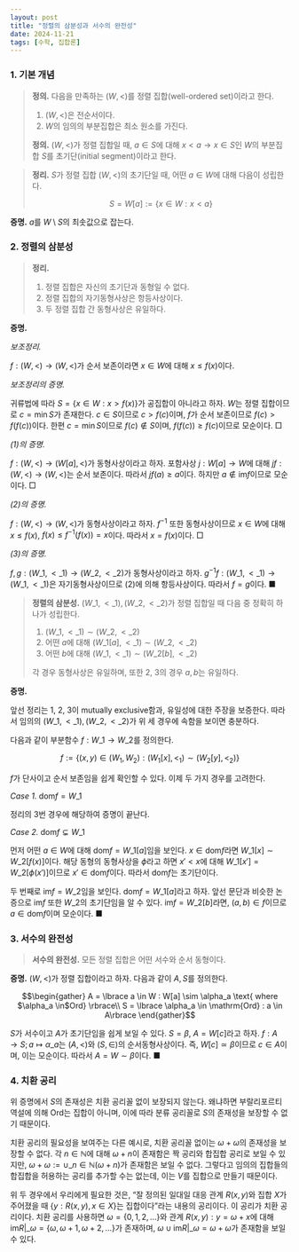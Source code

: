 ```yaml
---
layout: post
title: "정렬의 삼분성과 서수의 완전성"
date: 2024-11-21
tags: [수학, 집합론]
---
```


### 1. 기본 개념

> **정의.** 다음을 만족하는 $(W, <)$를 정렬 집합(well-ordered set)이라고 한다.
>
> 1. $(W, <)$은 전순서이다.
> 2. $W$의 임의의 부분집합은 최소 원소를 가진다.
>
> **정의.** $(W, <)$가 정렬 집합일 때, $a \in S$에 대해 $x < a \rightarrow x \in S$인 $W$의 부분집합 $S$를 초기단(initial segment)이라고 한다.

> **정리.** $S$가 정렬 집합 $(W, <)$의 초기단일 때, 어떤 $a \in W$에 대해 다음이 성립한다.
>
> $$
> S = W[a] := \lbrace  x \in W : x < a \rbrace
> $$

**증명.** $a$를 $W \setminus S$의 최솟값으로 잡는다.

### 2. 정렬의 삼분성

> **정리.**
>
> 1. 정렬 집합은 자신의 초기단과 동형일 수 없다.
> 2. 정렬 집합의 자기동형사상은 항등사상이다. 
> 3. 두 정렬 집합 간 동형사상은 유일하다.

**증명.**

*보조정리.*

$f: (W, <) → (W, <)$가 순서 보존이라면 $x \in W$에 대해 $x \leq f(x)$이다.

*보조정리의 증명.*

귀류법에 따라 $S = \lbrace  x \in W : x > f(x) \rbrace$가 공집합이 아니라고 하자. $W$는 정렬 집합이므로 $c = \min S$가 존재한다. $c \in S$이므로 $c > f(c)$이며,  $f$가 순서 보존이므로 $f(c) > f(f(c))$이다. 한편 $c = \min S$이므로 $f(c) \notin S$이며, $f(f(c)) \geq f(c)$이므로 모순이다. □

*(1)의 증명.*

$f: (W, <) → (W[a], <)$가 동형사상이라고 하자. 포함사상 $j: W[a] → W$에 대해 $jf: (W, <) → (W, <)$는 순서 보존이다. 따라서 $jf(a) \geq a$이다. 하지만 $a \notin \mathrm{im}f$이므로 모순이다. □

*(2)의 증명.*

$f: (W, <) → (W, <)$가 동형사상이라고 하자. $f^{-1}$ 또한 동형사상이므로 $x \in W$에 대해 $x \leq f(x)$, $f(x) \leq f^{-1}(f(x)) = x$이다. 따라서 $x = f(x)$이다. □

*(3)의 증명.*

$f, g: (W\_1, <\_1) → (W\_2, <\_2)$가 동형사상이라고 하자. $g^{-1}f: (W\_1, <\_1) → (W\_1, <\_1)$은 자기동형사상이므로 (2)에 의해 항등사상이다. 따라서 $f = g$이다. ■

> **정렬의 삼분성.** $(W\_1, <\_1), (W\_2, <\_2)$가 정렬 집합일 때 다음 중 정확히 하나가 성립한다.
>
> 1. $(W\_1, <\_1) \sim (W\_2, <\_2)$
> 2. 어떤 $a$에 대해 $(W\_1[a], <\_1) \sim (W\_2, <\_2)$
> 3. 어떤 $b$에 대해 $(W\_1, <\_1) \sim (W\_2[b], <\_2)$
>
> 각 경우 동형사상은 유일하며, 또한 2, 3의 경우 $a, b$는 유일하다.

**증명.**

앞선 정리는 1, 2, 3이 mutually exclusive함과, 유일성에 대한 주장을 보증한다. 따라서 임의의 $(W\_1, <\_1), (W\_2, <\_2)$가 위 세 경우에 속함을 보이면 충분하다.

다음과 같이 부분함수 $f: W\_1 → W\_2$를 정의한다.

$$
f := \lbrace  (x, y) \in (W_1, W_2) : (W_1[x], <_1) \sim (W_2[y], <_2) \rbrace
$$

$f$가 단사이고 순서 보존임을 쉽게 확인할 수 있다. 이제 두 가지 경우를 고려한다.

*Case 1.* $\mathrm{dom} f = W\_1$

정리의 3번 경우에 해당하여 증명이 끝난다.


*Case 2.* $\mathrm{dom} f \subsetneq W\_1$

먼저 어떤 $a \in W$에 대해 $\mathrm{dom}f = W\_1[a]$임을 보인다. $x \in \mathrm{dom}f$라면 $W\_1[x] \sim W\_2[f(x)]$이다. 해당 동형의 동형사상을 $\phi$라고 하면 $x' < x$에 대해 $W\_1[x'] = W\_2[\phi(x')]$이므로 $x' \in \mathrm{dom}f$이다. 따라서 $\mathrm{dom} f$는 초기단이다.

두 번째로 $\mathrm{im} f = W\_2$임을 보인다. $\mathrm{dom}f = W\_1[a]$라고 하자. 앞선 문단과 비슷한 논증으로 $\mathrm{im}f$ 또한 $W\_2$의 초기단임을 알 수 있다. $\mathrm{im}f = W\_2[b]$라면, $(a, b) \in f$이므로 $a \in \mathrm{dom}f$이며 모순이다. ■


### 3. 서수의 완전성

> **서수의 완전성.** 모든 정렬 집합은 어떤 서수와 순서 동형이다.

**증명.** $(W, <)$가 정렬 집합이라고 하자. 다음과 같이 $A, S$를 정의한다.

$$\begin{gather}
A = \lbrace  a \in W : W[a] \sim \alpha_a \text{ where $\alpha_a \in$Ord} \rbrace\\
S = \lbrace  \alpha_a \in \mathrm{Ord} :  a \in A\rbrace
\end{gather}$$

$S$가 서수이고 $A$가 초기단임을 쉽게 보일 수 있다. $S = \beta$, $A = W[c]$라고 하자. $f: A → S; a \mapsto \alpha\_a$는 $(A, <)$와 $(S, \in)$의 순서동형사상이다. 즉, $W[c] \simeq \beta$이므로 $c \in A$이며, 이는 모순이다. 따라서 $A = W \sim \beta$이다. ■

### 4. 치환 공리

위 증명에서 $S$의 존재성은 치환 공리꼴 없이 보장되지 않는다. 왜냐하면 부랄리포르티 역설에 의해 $\mathrm{Ord}$는 집합이 아니며, 이에 따라 분류 공리꼴로 $S$의 존재성을 보장할 수 없기 때문이다.

치환 공리의 필요성을 보여주는 다른 예시로, 치환 공리꼴 없이는 $\omega + \omega$의 존재성을 보장할 수 없다. 각 $n \in \mathbb{N}$에 대해 $\omega + n$이 존재함은 짝 공리와 합집합 공리로 보일 수 있지만, $\omega + \omega := \cup\_{n \in \mathbb{N}} (\omega + n)$가 존재함은 보일 수 없다. 그렇다고 임의의 집합들의 합집합을 허용하는 공리를 추가할 수는 없는데, 이는 $V$를 집합으로 만들기 때문이다.

위 두 경우에서 우리에게 필요한 것은, “잘 정의된 일대일 대응 관계 $R(x,y)$와 집합 $X$가 주어졌을 때 $\lbrace  y : R(x, y), x \in X \rbrace$는 집합이다”라는 내용의 공리이다. 이 공리가 치환 공리이다. 치환 공리를 사용하면 $\omega = \lbrace 0, 1, 2, ... \rbrace$와 관계 $R(x, y): y = \omega + x$에 대해 $\mathrm{im}R\vert\_\omega = \lbrace  \omega, \omega + 1, \omega + 2, ... \rbrace$가 존재하며, $\omega \cup \mathrm{im}R\vert\_\omega = \omega + \omega$가 존재함을 보일 수 있다.